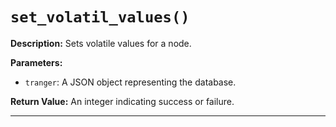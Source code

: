 # `set_volatil_values()`

**Description:**
Sets volatile values for a node.

**Parameters:**
- `tranger`: A JSON object representing the database.

**Return Value:**
An integer indicating success or failure.

---
